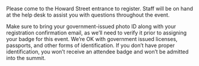 Please come to the Howard Street entrance to register. Staff will be on hand at the help desk to assist you with questions throughout the event.

Make sure to bring your government-issued photo ID along with your registration confirmation email, as we’ll need to verify it prior to assigning your badge for this event. We’re OK with government issued licenses, passports, and other forms of identification. If you don’t have proper identification, you won’t receive an attendee badge and won’t be admitted into the summit.
